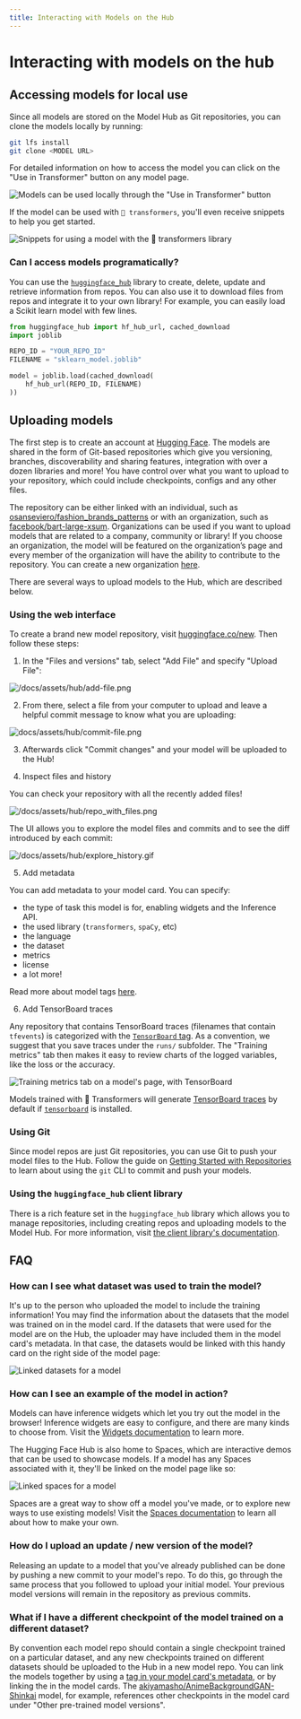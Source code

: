 ```yaml
---
title: Interacting with Models on the Hub
---
```


<h1>Interacting with models on the hub</h1>

## Accessing models for local use

Since all models are stored on the Model Hub as Git repositories, you can clone the models locally by running:

```bash
git lfs install
git clone <MODEL URL>
```

For detailed information on how to access the model you can click on the "Use in Transformer" button on any model page.

![Models can be used locally through the "Use in Transformer" button](../assets/hub/models-usage.png)

If the model can be used with `🤗 transformers`, you'll even receive snippets to help you get started.

![Snippets for using a model with the 🤗 transformers library](../assets/hub/models-usage-modal.png)

### Can I access models programatically?

You can use the [`huggingface_hub`](https://github.com/huggingface/huggingface_hub) library to create, delete, update and retrieve information from repos. You can also use it to download files from repos and integrate it to your own library! For example, you can easily load a Scikit learn model with few lines.

```py
from huggingface_hub import hf_hub_url, cached_download
import joblib

REPO_ID = "YOUR_REPO_ID"
FILENAME = "sklearn_model.joblib"

model = joblib.load(cached_download(
    hf_hub_url(REPO_ID, FILENAME)
))
```

## Uploading models

The first step is to create an account at [Hugging Face](https://huggingface.co/login). The models are shared in the form of Git-based repositories which give you versioning, branches, discoverability and sharing features, integration with over a dozen libraries and more! You have control over what you want to upload to your repository, which could include checkpoints, configs and any other files.

The repository can be either linked with an individual, such as [osanseviero/fashion_brands_patterns](https://huggingface.co/osanseviero/fashion_brands_patterns) or with an organization, such as [facebook/bart-large-xsum](https://huggingface.co/facebook/bart-large-xsum). Organizations can be used if you want to upload models that are related to a company, community or library! If you choose an organization, the model will be featured on the organization’s page and every member of the organization will have the ability to contribute to the repository. You can create a new organization [here](https://huggingface.co/organizations/new).

There are several ways to upload models to the Hub, which are described below.

### Using the web interface

To create a brand new model repository, visit [huggingface.co/new](http://huggingface.co/new). Then follow these steps:

1. In the "Files and versions" tab, select "Add File" and specify "Upload File":

![/docs/assets/hub/add-file.png](/docs/assets/hub/add-file.png)

2. From there, select a file from your computer to upload and leave a helpful commit message to know what you are uploading:

![docs/assets/hub/commit-file.png](/docs/assets/hub/commit-file.png)

3. Afterwards click "Commit changes" and your model will be uploaded to the Hub!

4. Inspect files and history

You can check your repository with all the recently added files!

![/docs/assets/hub/repo_with_files.png](/docs/assets/hub/repo_with_files.png)

The UI allows you to explore the model files and commits and to see the diff introduced by each commit:

![/docs/assets/hub/explore_history.gif](/docs/assets/hub/explore_history.gif)

5. Add metadata

You can add metadata to your model card. You can specify:
* the type of task this model is for, enabling widgets and the Inference API.
* the used library (`transformers`, `spaCy`, etc)
* the language
* the dataset
* metrics
* license
* a lot more!

Read more about model tags [here](/docs/hub/model-repos#model-card-metadata).

6. Add TensorBoard traces

Any repository that contains TensorBoard traces (filenames that contain `tfevents`) is categorized with the [`TensorBoard` tag](https://huggingface.co/models?filter=tensorboard). As a convention, we suggest that you save traces under the `runs/` subfolder. The "Training metrics" tab then makes it easy to review charts of the logged variables, like the loss or the accuracy.

![Training metrics tab on a model's page, with TensorBoard](/docs/assets/hub/tensorboard.png)

Models trained with 🤗 Transformers will generate [TensorBoard traces](https://huggingface.co/transformers/main_classes/callback.html?highlight=tensorboard#transformers.integrations.TensorBoardCallback) by default if [`tensorboard`](https://pypi.org/project/tensorboard/) is installed.


### Using Git

Since model repos are just Git repositories, you can use Git to push your model files to the Hub. Follow the guide on [Getting Started with Repositories](repositories-getting-started.md) to learn about using the `git` CLI to commit and push your models.


### Using the `huggingface_hub` client library

There is a rich feature set in the `huggingface_hub` library which allows you to manage repositories, including creating repos and uploading models to the Model Hub. For more information, visit [the client library's documentation](https://huggingface.co/docs/huggingface_hub/index).


## FAQ

### How can I see what dataset was used to train the model?

It's up to the person who uploaded the model to include the training information! You may find the information about the datasets that the model was trained on in the model card. If the datasets that were used for the model are on the Hub, the uploader may have included them in the model card's metadata. In that case, the datasets would be linked with this handy card on the right side of the model page:

![Linked datasets for a model](../assets/hub/models-linked-datasets.png)

### How can I see an example of the model in action?

Models can have inference widgets which let you try out the model in the browser! Inference widgets are easy to configure, and there are many kinds to choose from. Visit the [Widgets documentation](models-widgets.md) to learn more.

The Hugging Face Hub is also home to Spaces, which are interactive demos that can be used to showcase models. If a model has any Spaces associated with it, they'll be linked on the model page like so:

![Linked spaces for a model](../assets/hub/models-linked-spaces.png)

Spaces are a great way to show off a model you've made, or to explore new ways to use existing models! Visit the [Spaces documentation](TODO) to learn all about how to make your own.

### How do I upload an update / new version of the model?

Releasing an update to a model that you've already published can be done by pushing a new commit to your model's repo. To do this, go through the same process that you followed to upload your initial model. Your previous model versions will remain in the repository as previous commits.

### What if I have a different checkpoint of the model trained on a different dataset?

By convention each model repo should contain a single checkpoint trained on a particular dataset, and any new checkpoints trained on different datasets should be uploaded to the Hub in a new model repo. You can link the models together by using a [tag in your model card's metadata](./modelcard), or by linking the in the model cards. The [akiyamasho/AnimeBackgroundGAN-Shinkai](https://huggingface.co/akiyamasho/AnimeBackgroundGAN-Shinkai#other-pre-trained-model-versions) model, for example, references other checkpoints in the model card under "Other pre-trained model versions".
